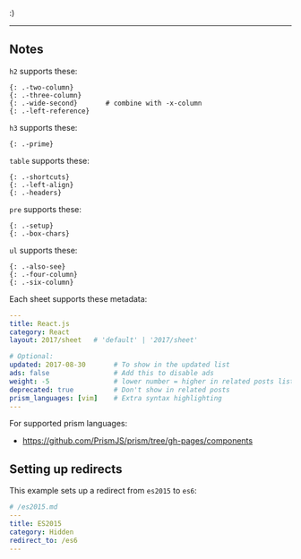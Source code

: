 :)

---

## Notes

`h2` supports these:

    {: .-two-column}
    {: .-three-column}
    {: .-wide-second}       # combine with -x-column
    {: .-left-reference}

`h3` supports these:

    {: .-prime}

`table` supports these:

    {: .-shortcuts}
    {: .-left-align}
    {: .-headers}

`pre` supports these:

    {: .-setup}
    {: .-box-chars}

`ul` supports these:

    {: .-also-see}
    {: .-four-column}
    {: .-six-column}

Each sheet supports these metadata:

```yml
---
title: React.js
category: React
layout: 2017/sheet   # 'default' | '2017/sheet'

# Optional:
updated: 2017-08-30       # To show in the updated list
ads: false                # Add this to disable ads
weight: -5                # lower number = higher in related posts list
deprecated: true          # Don't show in related posts
prism_languages: [vim]    # Extra syntax highlighting
---
```

For supported prism languages:

- <https://github.com/PrismJS/prism/tree/gh-pages/components>

## Setting up redirects

This example sets up a redirect from `es2015` to `es6`:

```yml
# /es2015.md
---
title: ES2015
category: Hidden
redirect_to: /es6
---
```
